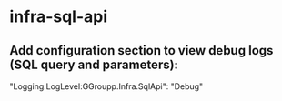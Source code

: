 # infra-sql-api

## Add configuration section to view debug logs (SQL query and parameters):
"Logging:LogLevel:GGroupp.Infra.SqlApi": "Debug"